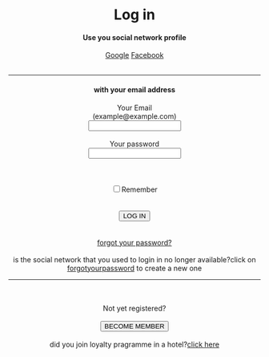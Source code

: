<!doctype html>
<html >
 <head>
  
  <title>Assignment</title>
  <link rel="stylesheet" href="external1.css"></link>
  <script src="assign.js"></script>
 </head>
 <body>
 <center>
 <h1>Log in</h1>
 
 <h4>Use you social network profile</h4>
 <a href="google.com//htpps">Google</a>               <a href="facebook.com//htpps">Facebook</a>
 <br></br>
 <hr></hr>
<h4>with your email address</h4>
 <label id="l1">Your Email</label>
 <br>
 <label id="l2">(example@example.com)</label>
 <br>
<input id="input1"type="email" onblur="enterEmail()"></input>
<br>
<label id="show"></label>
<br>
<label id="l3">Your password</label>
<br>
<input id="input2" type="password"onblur="password()"></input>
<br></br>
<label id="pass"></label>
<br></br>
<div id="check">
<input type="checkbox" >Remember</input>
</div>
<br></br>
<center><input type="button" value="LOG IN" id="btn"></input></center>
<br></br>
<a href="forgot.html" >forgot your password?</a>
<br></br>
<label>is the social network that you used to login in no longer available?click on</label>
<br>
<a href="frgtpass.html">forgotyourpassword</a><label> to create a new one</label>
</center>
<hr></hr>
<center>
<br></br>
<label>Not yet registered?</label>
<br></br>
<input type="button" value="BECOME MEMBER" id="input3"></input>
<br></br>
<div id="d">did you join loyalty pragramme in a hotel?<a href="empty.html">click here</a></div>
  </center>
 </body>
</html>
